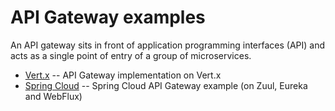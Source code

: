 # API Gateway examples

An API gateway sits in front of application programming interfaces (API) and acts as a single point of entry of a group of microservices.

 - [Vert.x](vertx)  -- API Gateway implementation on Vert.x
 - [Spring Cloud](spring-cloud) -- Spring Cloud API Gateway example (on Zuul, Eureka and WebFlux)